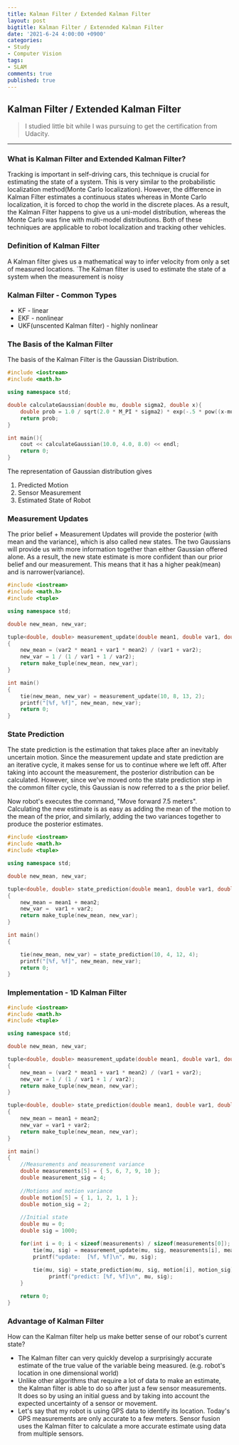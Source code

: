 ```yaml
---
title: Kalman Filter / Extended Kalman Filter
layout: post
bigtitle: Kalman Filter / Extennded Kalman Filter
date: '2021-6-24 4:00:00 +0900'
categories:
- Study
- Computer Vision
tags:
- SLAM
comments: true
published: true
---
```


## Kalman Filter / Extended Kalman Filter

> I studied little bit while I was pursuing to get the certification from Udacity. 

---

### **What is Kalman Filter and Extended Kalman Filter?**
Tracking is important in self-driving cars, this technique is crucial for estimating the state of a system. This is very similar to the probabilistic localization method(Monte Carlo localization). However, the difference in Kalman Filter estimates a continuous states whereas in Monte Carlo localization, it is forced to chop the world in the discrete places. As a result, the Kalman Filter happens to give us a uni-model distribution, whereas the Monte Carlo was fine with multi-model distributions. Both of these techniques are applicable to robot localization and tracking other vehicles. 

### Definition of Kalman Filter
A Kalman filter gives us a mathematical way to infer velocity from only a set of measured locations. `The Kalman filter is used to estimate the state of a system when the measurement is noisy

### Kalman Filter - Common Types

* KF - linear
* EKF - nonlinear
* UKF(unscented Kalman filter) - highly nonlinear

### The Basis of the Kalman Filter

The basis of the Kalman Filter is the Gaussian Distribution.

```c++
#include <iostream>
#include <math.h>

using namespace std;

double calculateGaussian(double mu, double sigma2, double x){
	double prob = 1.0 / sqrt(2.0 * M_PI * sigma2) * exp(-.5 * pow((x-mu), 2.0) / sigma2);
    return prob;
}

int main(){
    cout << calculateGaussian(10.0, 4.0, 8.0) << endl;
	return 0;
}
```

The representation of Gaussian distribution gives

1. Predicted Motion
2. Sensor Measurement
3. Estimated State of Robot

### Measurement Updates

The prior belief + Measurement Updates will provide the posterior (with mean and the variance), which is also called new states. The two Gaussians will provide us with more information together than either Gaussian offered alone. As a result, the new state estimate is more confident than our prior belief and our measurement. This means that it has a higher peak(mean) and is narrower(variance).

```c++
#include <iostream>
#include <math.h>
#include <tuple>

using namespace std;

double new_mean, new_var;

tuple<double, double> measurement_update(double mean1, double var1, double mean2, double var2)
{
    new_mean = (var2 * mean1 + var1 * mean2) / (var1 + var2);
    new_var = 1 / (1 / var1 + 1 / var2); 
    return make_tuple(new_mean, new_var);
}

int main()
{
    tie(new_mean, new_var) = measurement_update(10, 8, 13, 2);
    printf("[%f, %f]", new_mean, new_var);
    return 0;
}
```

### State Prediction

The state prediction is the estimation that takes place after an inevitably uncertain motion. Since the measurement update and state prediction are an iterative cycle, it makes sense for us to continue where we left off. After taking into account the measurement, the posterior distribution can be calculated. However, since we've moved onto the state prediction step in the common filter cycle, this Gaussian is now referred to a s the prior belief. 

Now robot's executes the command, "Move forward 7.5 meters". Calculating the new estimate is as easy as adding the mean of the motion to the mean of the prior, and similarly, adding the two variances together to produce the posterior estimates.

```c++
#include <iostream>
#include <math.h>
#include <tuple>

using namespace std;

double new_mean, new_var;

tuple<double, double> state_prediction(double mean1, double var1, double mean2, double var2)
{
    new_mean = mean1 + mean2;
    new_var =  var1 + var2;
    return make_tuple(new_mean, new_var);
}

int main()
{

    tie(new_mean, new_var) = state_prediction(10, 4, 12, 4);
    printf("[%f, %f]", new_mean, new_var);
    return 0;
}
```



### Implementation - 1D Kalman Filter

```c++
#include <iostream>
#include <math.h>
#include <tuple>

using namespace std;

double new_mean, new_var;

tuple<double, double> measurement_update(double mean1, double var1, double mean2, double var2)
{
    new_mean = (var2 * mean1 + var1 * mean2) / (var1 + var2);
    new_var = 1 / (1 / var1 + 1 / var2);
    return make_tuple(new_mean, new_var);
}

tuple<double, double> state_prediction(double mean1, double var1, double mean2, double var2)
{
    new_mean = mean1 + mean2;
    new_var = var1 + var2;
    return make_tuple(new_mean, new_var);
}

int main()
{
    //Measurements and measurement variance
    double measurements[5] = { 5, 6, 7, 9, 10 };
    double measurement_sig = 4;
    
    //Motions and motion variance
    double motion[5] = { 1, 1, 2, 1, 1 };
    double motion_sig = 2;
    
    //Initial state
    double mu = 0;
    double sig = 1000;

    for(int i = 0; i < sizeof(measurements) / sizeof(measurements[0]); i ++){
        tie(mu, sig) = measurement_update(mu, sig, measurements[i], measurement_sig);
        printf("update:  [%f, %f]\n", mu, sig);
        
        tie(mu, sig) = state_prediction(mu, sig, motion[i], motion_sig);
             printf("predict: [%f, %f]\n", mu, sig);
    }

    return 0;
}
```



### Advantage of Kalman Filter

How can the Kalman filter help us make better sense of our robot's current state?

* The Kalman filter can very quickly develop a surprisingly accurate estimate of the true value of the variable being measured. (e.g. robot's location in one dimensional world)
* Unlike other algorithms that require a lot of data to make an estimate, the Kalman filter is able to do so after just a few sensor measurements. It does so by using an initial guess and by taking into account the expected uncertainty of a sensor or movement.
* Let's say that my robot is using GPS data to identify its location. Today's GPS measurements are only accurate to a few meters. Sensor fusion uses the Kalman filter to calculate a more accurate estimate using data from multiple sensors. 

